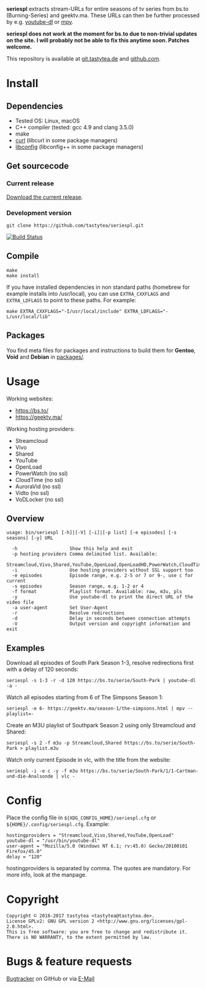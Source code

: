 **seriespl** extracts stream-URLs for entire seasons of tv series from bs.to (Burning-Series) and geektv.ma. These URLs can then be further processed by e.g. [youtube-dl](https://rg3.github.com/youtube-dl/) or [mpv](https://mpv.io/).

**seriespl does not work at the moment for bs.to due to non-trivial updates on the site. I will probably not be able to fix this anytime soon. Patches welcome.**

This repository is available at [git.tastytea.de](https://git.tastytea.de/?p=seriespl.git;a=summary) and [github.com](https://github.com/tastytea/seriespl).

# Install
## Dependencies
 * Tested OS: Linux, macOS
 * C++ compiler (tested: gcc 4.9 and clang 3.5.0)
 * make
 * [curl](https://curl.haxx.se/) (libcurl in some package managers)
 * [libconfig](http://www.hyperrealm.com/libconfig/libconfig.html) (libconfig++ in some package managers)

## Get sourcecode
### Current release
[Download the current release](https://github.com/tastytea/seriespl/releases).

### Development version
    git clone https://github.com/tastytea/seriespl.git

[![Build Status](https://travis-ci.org/tastytea/seriespl.svg?branch=master)](https://travis-ci.org/tastytea/seriespl)

## Compile
    make
    make install

If you have installed dependencies in non standard paths (homebrew for example installs into /usr/local), you can use `EXTRA_CXXFLAGS` and `EXTRA_LDFLAGS` to point to these paths. For example:

    make EXTRA_CXXFLAGS="-I/usr/local/include" EXTRA_LDFLAGS="-L/usr/local/lib"

## Packages
You find meta files for packages and instructions to build them for **Gentoo**, **Void** and **Debian** in [packages/](https://github.com/tastytea/seriespl/tree/master/packages/).

# Usage
Working websites:

 * https://bs.to/
 * https://geektv.ma/

Working hosting providers:

 * Streamcloud
 * Vivo
 * Shared
 * YouTube
 * OpenLoad
 * PowerWatch (no ssl)
 * CloudTime (no ssl)
 * AuroraVid (no ssl)
 * Vidto (no ssl)
 * VoDLocker (no ssl)

## Overview
    usage: bin/seriespl [-h]|[-V] [-i]|[-p list] [-e episodes] [-s seasons] [-y] URL
    
      -h                   Show this help and exit
      -p hosting providers Comma delimited list. Available:
                           Streamcloud,Vivo,Shared,YouTube,OpenLoad,OpenLoadHD,PowerWatch,CloudTime,AuroraVid,Vidto,VoDLocker
      -i                   Use hosting providers without SSL support too
      -e episodes          Episode range, e.g. 2-5 or 7 or 9-, use c for current
      -s episodes          Season range, e.g. 1-2 or 4
      -f format            Playlist format. Available: raw, m3u, pls
      -y                   Use youtube-dl to print the direct URL of the video file
      -a user-agent        Set User-Agent
      -r                   Resolve redirections
      -d                   Delay in seconds between connection attempts
      -V                   Output version and copyright information and exit

## Examples
Download all episodes of South Park Season 1-3, resolve redirections first with a delay of 120 seconds:

    seriespl -s 1-3 -r -d 120 https://bs.to/serie/South-Park | youtube-dl -a -

Watch all episodes starting from 6 of The Simpsons Season 1:

    seriespl -e 6- https://geektv.ma/season-1/the-simpsons.html | mpv --playlist=-

Create an M3U playlist of Southpark Season 2 using only Streamcloud and Shared:

    seriespl -s 2 -f m3u -p Streamcloud,Shared https://bs.to/serie/South-Park > playlist.m3u

Watch only current Episode in vlc, with the title from the website:

    seriespl -i -e c -y -f m3u https://bs.to/serie/South-Park/1/1-Cartman-und-die-Analsonde | vlc -

# Config
Place the config file in `${XDG_CONFIG_HOME}/seriespl.cfg` or `${HOME}/.config/seriespl.cfg`. Example:

    hostingproviders = "Streamcloud,Vivo,Shared,YouTube,OpenLoad"
    youtube-dl = "/usr/bin/youtube-dl"
    user-agent = "Mozilla/5.0 (Windows NT 6.1; rv:45.0) Gecko/20100101 Firefox/45.0"
    delay = "120"

hostingproviders is separated by comma. The quotes are mandatory. For more info, look at the manpage.

# Copyright
    Copyright © 2016-2017 tastytea <tastytea@tastytea.de>.
    License GPLv2: GNU GPL version 2 <http://www.gnu.org/licenses/gpl-2.0.html>.
    This is free software: you are free to change and redistribute it.
    There is NO WARRANTY, to the extent permitted by law.

# Bugs & feature requests
[Bugtracker](https://github.com/tastytea/seriespl/issues) on GitHub or via [E-Mail](mailto:bugsⒶtastytea.de)
